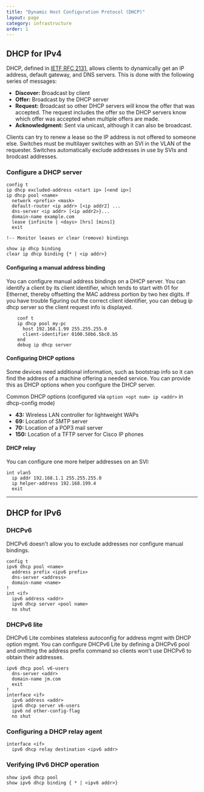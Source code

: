 ```yaml
---
title: "Dynamic Host Configuration Protocol (DHCP)"
layout: page
category: infrastructure
order: 1
---
```


## DHCP for IPv4
DHCP, defined in [IETF RFC 2131](https://tools.ietf.org/html/rfc2131), allows clients to dynamically get an IP address, default gateway, and DNS servers. This is done with the following series of messages:

* __Discover:__ Broadcast by client
* __Offer:__ Broadcast by the DHCP server
* __Request:__ Broadcast so other DHCP servers will know the offer that was accepted. The request includes the offer so the DHCP servers know which offer was accepted when multiple offers are made.
* __Acknowledgment:__ Sent via unicast, although it can also be broadcast.

Clients can try to renew a lease so the IP address is not offered to someone else. Switches must be multilayer switches with an SVI in the VLAN of the requester. Switches automatically exclude addresses in use by SVIs and brodcast addresses.

### Configure a DHCP server

    config t
    ip dhcp excluded-address <start ip> [<end ip>]
    ip dhcp pool <name>
      network <prefix> <mask>
      default-router <ip addr> [<ip addr2] ...
      dns-server <ip addr> [<ip addr2>}...
      domain-name example.com
      lease {infinite | <days> [hrs] [mins]}
      exit

    !-- Monitor leases or clear (remove) bindings

    show ip dhcp binding
    clear ip dhcp binding {* | <ip addr>}

#### Configuring a manual address binding
You can configure manual address bindings on a DHCP server. You can identify a client by its client identifier, which tends to start with 01 for Ethernet, thereby offsetting the MAC address portion by two hex digits. If you have trouble figuring out the correct client identifier, you can debug ip dhcp server so the client request info is displayed.

        conf t
        ip dhcp pool my-pc
          host 192.168.1.99 255.255.255.0
          client-identifier 0100.50b6.5bc0.b5
        end
        debug ip dhcp server

#### Configuring DHCP options
Some devices need additional information, such as bootstrap info so it can find the address of a machine offering a needed service. You can provide this as DHCP options when you configure the DHCP server.

Common DHCP options (configured via `option <opt num> ip <addr>` in dhcp-config mode)

* __43:__ Wireless LAN controller for lightweight WAPs
* __69:__ Location of SMTP server
* __70:__ Location of a POP3 mail server
* __150:__ Location of a TFTP server for Cisco IP phones

#### DHCP relay
You can configure one more helper addresses on an SVI:

    int vlan5
      ip addr 192.168.1.1 255.255.255.0
      ip helper-address 192.168.199.4
      exit

***

## DHCP for IPv6

### DHCPv6
DHCPv6 doesn't allow you to exclude addresses nor configure manual bindings.

    config t
    ipv6 dhcp pool <name>
      address prefix <ipv6 prefix>
      dns-server <address>
      domain-name <name>
    !
    int <if>
      ipv6 address <addr>
      ipv6 dhcp server <pool name>
      no shut

### DHCPv6 lite
DHCPv6 Lite combines stateless autoconfig for address mgmt with DHCP option mgmt. You can configure DHCPv6 Lite by defining a DHCPv6 pool and omitting the address prefix command so clients won't use DHCPv6 to obtain their addresses.

    ipv6 dhcp pool v6-users
      dns-server <addr>
      domain-name jm.com
      exit
    !
    interface <if>
      ipv6 address <addr>
      ipv6 dhcp server v6-users
      ipv6 nd other-config-flag
      no shut

### Configuring a DHCP relay agent

    interface <if>
      ipv6 dhcp relay destination <ipv6 addr>
    
### Verifying IPv6 DHCP operation

    show ipv6 dhcp pool
    show ipv6 dhcp binding { * | <ipv6 addr>}